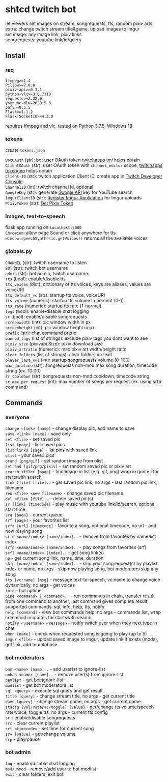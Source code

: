 # shtcd twitch bot
  
let viewers set images on stream, songrequests, tts, random pixiv arts  
extra: change twitch stream title&game, upload images to imgur  
set image: any image link, pixiv links  
songrequests: youtube link/id/query

## Install

### req

    ffmpeg>=1.4
    Pillow>=7.0.0
    pixiv-api>=0.3.1
    python-vlc>=3.0.7110
    requests>=2.22.0
    youtube-dl>=2020.5.3
    pafy>=0.5.5
    Flask>=1.1.2
    Flask-SocketIO>=4.3.0

requires ffmpeg and vlc, tested on Python 3.7.5, Windows 10

### tokens

create `tokens.json`  

`BotOAuth` (str): bot user OAuth token [twitchapps tmi](https://twitchapps.com/tmi/) helps obtain  
`ClientOAuth` (str): user OAuth token with `channel_editor` scope, [twitchapps tokengen](https://twitchapps.com/tokengen/) helps obtain  
`Client-ID` (str): twitch application Client ID, create app in [Twitch Developer Console](https://dev.twitch.tv/console/apps)  
`ChannelID` (int): twitch channel id, optional  
`GoogleKey` (str): generate [Google API](https://console.developers.google.com/apis/credentials) key for YouTube search  
`ImgurClientID` (str): [Register Imgur Application](https://api.imgur.com/oauth2/addclient) for Imgur uploads  
`PixivToken` (str): [Get Pixiv Token](https://pixiv-api.readthedocs.io/en/latest/)  

### images, text-to-speech

flask app running on `localhost:5000`  
`Chromium`: allow page Sound or click anywhere for tts  
`window.speechSynthesis.getVoices()` returns all the available voices  

### globals.py

`CHANNEL` (str): twitch username to listen  
`BOT` (str): twitch bot username  
`admin` (str): bot admin, twitch username  
`tts` (bool): enable/disable tts  
`tts_voices` (dict): dictionary of tts voices, keys are aliases, values are voiceURI  
`tts_default_vc` (str): startup tts voice, voiceURI  
`tts_volume` (numeric): startup tts volume in percent (0-1)  
`tts_rate` (numeric): startup tts rate (1-normal)  
`logs` (bool): enable/disable chat logging  
`sr` (bool): enable/disable songrequests  
`screenwidth` (int): pic window width in px  
`screenheight` (int): pic window height in px  
`prefix` (str): chat command prefix  
`banned_tags` (list of strings): exclude pixiv tags you dont want to see  
`pixiv_size` (pixivapi.Size): pixiv download size  
`pixiv_artratio` (numeric): max pixiv art width/height ratio  
`clear_folders` (list of strings): clear folders on !exit  
`player_last_vol` (int): startup songrequests volume (0-100)  
`max_duration` (str): songrequests non-mod max song duration, timecode string (ex. 10:00)  
`sr_cooldown` (str): songrequests non-mod cooldown, timecode string  
`sr_max_per_request` (int): max number of songs per request (ex. using srfp command)  

## Commands

### everyone

`change <link> [name]` - change display pic, add name to save  
`save <link> [name]` - save only  
`set <file>` - set saved pic  
`list [page]` - list saved pics  
`list links [page]` - list pics with saved link  
`olist` - your saved pics  
`orand [png/gif]` - set random image from olist  
`setrand [gif/png/pixiv]` - set random saved pic or pixiv art  
`search <file> [page]` - find image in list (e.g. gif, png) wrap in quotes for startswith search  
`link [file] [file]..` - get saved pic link, no args - last random pic link, filename  
`ren <file> <new filename>` - change saved pic filename  
`del <file> [file]..` - delete saved pic(s)  
`sr [link] [timecode]` - play music with youtube link/id/search, optional start time  
`srq [page]` - current queue  
`srf [page]` - your favorites list  
`srfa [url] [timecode]` - favorite a song, optional timecode, no url - add now playing song  
`srfd <name/index> [name/index]..` - remove from favorites by name/list index  
`srfp <name/index> [name/index]..` - play songs from favorites (srf)  
`srfl <name/index> [index]..` - get song link(s)  
`np` - get current song link, name, time, duration  
`skip [name/index] [name/index]..` - skip your songrequest(s) by playlist index or name, no args - skip now playing song, bot moderators skip any song  
`tts [vc:name] [msg]` - message text-to-speech, vc:name to change voice dynamically, no args - get voices  
`info` - bot uptime  
`pipe <command> | <command>..` - run commands in chain, transfer result from one command to another, last command gives complete result, supported commands: sql, info, help, tts, notify  
`help [command]` - view bot commands help, no args - commands list, wrap command in quotes for startswith search  
`notify <username> <message>` - notify twitch user when they next type in chat  
`when [name]` - check when requested song is going to play (up to 5)  
`imgur <file>` - upload saved image to imgur, update link if exists (mods), get link, add to database  

### bot moderators

`ban <name> [name]..` - add user(s) to ignore-list  
`unban <name> [name]..` - remove user(s) from ignore-list  
`banlist` - get bot ignore-list  
`modlist` - get bot moderators list  
`sql <query>` - execute sql query and get result  
`title [query]` - change stream title, no args - get current title  
`game [query]` - change stream game, no args - get current game  
`ttscfg [vol/rate/vc/toggle] [value]` - get/change tts volume/speech rate/voice, toggle tts, no args - current tts config  
`sr` - enable/disable songrequests  
`src` - clear current playlist  
`srt <timecode>` - set time for current song  
`srv [value]` - get/change volume  
`srp` - play/pause  

### bot admin

`log` - enable/disable chat logging  
`mod/unmod` - remove/add user to bot modlist  
`exit` - clear folders, exit bot  
